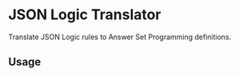 # JSON Logic Translator

Translate JSON Logic rules to Answer Set Programming definitions.

## Usage

```python

```

